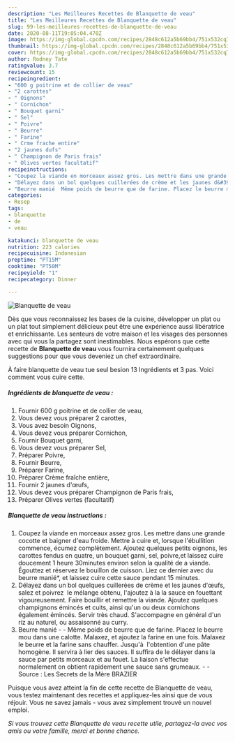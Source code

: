 ```yaml
---
description: "Les Meilleures Recettes de Blanquette de veau"
title: "Les Meilleures Recettes de Blanquette de veau"
slug: 99-les-meilleures-recettes-de-blanquette-de-veau
date: 2020-08-11T19:05:04.470Z
image: https://img-global.cpcdn.com/recipes/2848c612a5b69bb4/751x532cq70/blanquette-de-veau-photo-principale-de-la-recette.jpg
thumbnail: https://img-global.cpcdn.com/recipes/2848c612a5b69bb4/751x532cq70/blanquette-de-veau-photo-principale-de-la-recette.jpg
cover: https://img-global.cpcdn.com/recipes/2848c612a5b69bb4/751x532cq70/blanquette-de-veau-photo-principale-de-la-recette.jpg
author: Rodney Tate
ratingvalue: 3.7
reviewcount: 15
recipeingredient:
- "600 g poitrine et de collier de veau"
- "2 carottes"
- " Oignons"
- " Cornichon"
- " Bouquet garni"
- " Sel"
- " Poivre"
- " Beurre"
- " Farine"
- " Crme frache entire"
- "2 jaunes dufs"
- " Champignon de Paris frais"
- " Olives vertes facultatif"
recipeinstructions:
- "Coupez la viande en morceaux assez gros. Les mettre dans une grande cocotte et baigner d&#39;eau froide. Mettre à cuire et, lorsque l&#39;ébullition commence, écumez complètement. Ajoutez quelques petits oignons, les carottes fendus en quatre, un bouquet garni, sel, poivre,et laissez cuire doucement 1 heure 30minutes environ selon la qualité de a viande. Égouttez et réservez le bouillon de cuisson. Liez ce dernier avec du beurre manié*, et laissez cuire cette sauce pendant 15 minutes."
- "Délayez dans un bol quelques cuillerées de crème et les jaunes d&#39;œufs, salez et poivrez  le mélange obtenu, l&#39;ajoutez à la la sauce en fouettant vigoureusement. Faire bouillir et remettre la viande. Ajoutez quelques champignons émincés et cuits, ainsi qu&#39;un ou deux cornichons également émincés. Servir très chaud. S&#39;accompagne en général d&#39;un riz au naturel, ou assaisonné au curry."
- "Beurre manié  Même poids de beurre que de farine. Placez le beurre mou dans une calotte. Malaxez, et ajoutez la farine en une fois. Malaxez le beurre et la farine sans chauffer. Jusqu&#39;à  l&#39;obtention d&#39;une pâte homogène. Il servira à lier des sauces. Il suffira de le délayer dans la sauce par petits morceaux et au fouet. La liaison s&#39;effectue normalement on obtient rapidement une sauce sans grumeaux.  Source : Les Secrets de la Mère BRAZIER"
categories:
- Resep
tags:
- blanquette
- de
- veau

katakunci: blanquette de veau 
nutrition: 223 calories
recipecuisine: Indonesian
preptime: "PT15M"
cooktime: "PT50M"
recipeyield: "1"
recipecategory: Dinner

---
```



![Blanquette de veau](https://img-global.cpcdn.com/recipes/2848c612a5b69bb4/751x532cq70/blanquette-de-veau-photo-principale-de-la-recette.jpg)

Dès que vous reconnaissez les bases de la cuisine, développer un plat ou un plat tout simplement délicieux peut être une expérience aussi libératrice et enrichissante. Les senteurs de votre maison et les visages des personnes avec qui vous la partagez sont inestimables. Nous espérons que cette recette de <strong> Blanquette de veau </strong> vous fournira certainement quelques suggestions pour que vous deveniez un chef extraordinaire.

<!--inarticleads1-->

À faire blanquette de veau tue seul besion 13 Ingrédients et 3 pas. Voici comment vous cuire cette.

##### Ingrédients de blanquette de veau :

1. Fournir 600 g poitrine et de collier de veau,
1. Vous devez vous préparer 2 carottes,
1. Vous avez besoin  Oignons,
1. Vous devez vous préparer  Cornichon,
1. Fournir  Bouquet garni,
1. Vous devez vous préparer  Sel,
1. Préparer  Poivre,
1. Fournir  Beurre,
1. Préparer  Farine,
1. Préparer  Crème fraîche entière,
1. Fournir 2 jaunes d&#39;œufs,
1. Vous devez vous préparer  Champignon de Paris frais,
1. Préparer  Olives vertes (facultatif)




<!--inarticleads2-->

##### Blanquette de veau instructions :

1. Coupez la viande en morceaux assez gros. Les mettre dans une grande cocotte et baigner d&#39;eau froide. Mettre à cuire et, lorsque l&#39;ébullition commence, écumez complètement. Ajoutez quelques petits oignons, les carottes fendus en quatre, un bouquet garni, sel, poivre,et laissez cuire doucement 1 heure 30minutes environ selon la qualité de a viande. Égouttez et réservez le bouillon de cuisson. Liez ce dernier avec du beurre manié*, et laissez cuire cette sauce pendant 15 minutes.
1. Délayez dans un bol quelques cuillerées de crème et les jaunes d&#39;œufs, salez et poivrez  le mélange obtenu, l&#39;ajoutez à la la sauce en fouettant vigoureusement. Faire bouillir et remettre la viande. Ajoutez quelques champignons émincés et cuits, ainsi qu&#39;un ou deux cornichons également émincés. Servir très chaud. S&#39;accompagne en général d&#39;un riz au naturel, ou assaisonné au curry.
1. Beurre manié -  - Même poids de beurre que de farine. Placez le beurre mou dans une calotte. Malaxez, et ajoutez la farine en une fois. Malaxez le beurre et la farine sans chauffer. Jusqu&#39;à  l&#39;obtention d&#39;une pâte homogène. Il servira à lier des sauces. Il suffira de le délayer dans la sauce par petits morceaux et au fouet. La liaison s&#39;effectue normalement on obtient rapidement une sauce sans grumeaux. -  - Source : Les Secrets de la Mère BRAZIER




<!--inarticleads1-->

<p>
Puisque vous avez atteint la fin de cette recette de Blanquette de veau, vous testez maintenant des recettes et appliquez-les ainsi que de vous réjouir. Vous ne savez jamais - vous avez simplement trouvé un nouvel emploi.
</p>

<p>
<i>Si vous trouvez cette Blanquette de veau recette utile, partagez-la avec vos amis ou votre famille, merci et bonne chance.</i>
</p>
